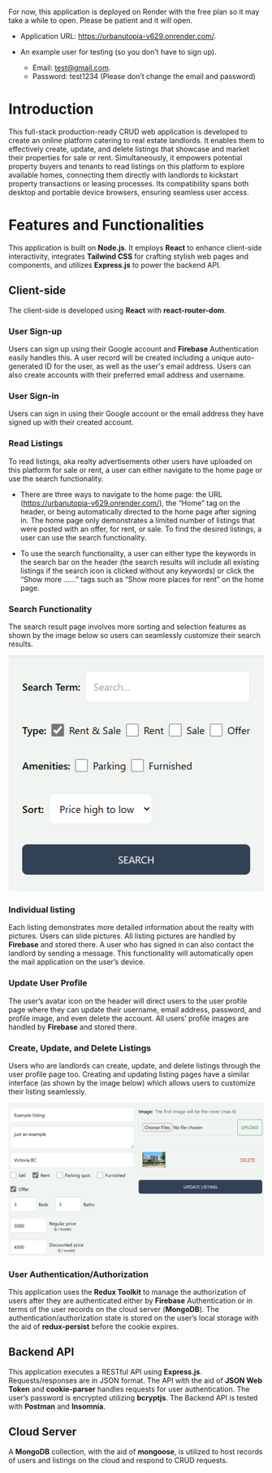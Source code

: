 For now, this application is deployed on Render with the free plan so it may take a while to open. Please be patient and it will open.

- Application URL: https://urbanutopia-v629.onrender.com/.
- An example user for testing (so you don’t have to sign up).

  - Email: test@gmail.com.
  - Password: test1234 (Please don’t change the email and password)

# Introduction

This full-stack production-ready CRUD web application is developed to create an online platform catering to real estate landlords. It enables them to effectively create, update, and delete listings that showcase and market their properties for sale or rent. Simultaneously, it empowers potential property buyers and tenants to read listings on this platform to explore available homes, connecting them directly with landlords to kickstart property transactions or leasing processes. Its compatibility spans both desktop and portable device browsers, ensuring seamless user access.

# Features and Functionalities

This application is built on **Node.js**. It employs **React** to enhance client-side interactivity, integrates **Tailwind CSS** for crafting stylish web pages and components, and utilizes **Express.js** to power the backend API.

## Client-side

The client-side is developed using **React** with **react-router-dom**.

### User Sign-up

Users can sign up using their Google account and **Firebase** Authentication easily handles this. A user record will be created including a unique auto-generated ID for the user, as well as the user's email address. Users can also create accounts with their preferred email address and username.

### User Sign-in

Users can sign in using their Google account or the email address they have signed up with their created account.

### Read Listings

To read listings, aka realty advertisements other users have uploaded on this platform for sale or rent, a user can either navigate to the home page or use the search functionality.

- There are three ways to navigate to the home page: the URL (https://urbanutopia-v629.onrender.com/), the “Home” tag on the header, or being automatically directed to the home page after signing in. The home page only demonstrates a limited number of listings that were posted with an offer, for rent, or sale. To find the desired listings, a user can use the search functionality.

- To use the search functionality, a user can either type the keywords in the search bar on the header (the search results will include all existing listings if the search icon is clicked without any keywords) or click the “Show more ……” tags such as “Show more places for rent” on the home page.

### Search Functionality

The search result page involves more sorting and selection features as shown by the image below so users can seamlessly customize their search results.

![](./images/search%20page.png)

### Individual listing

Each listing demonstrates more detailed information about the realty with pictures. Users can slide pictures. All listing pictures are handled by **Firebase** and stored there. A user who has signed in can also contact the landlord by sending a message. This functionality will automatically open the mail application on the user’s device.

### Update User Profile

The user’s avatar icon on the header will direct users to the user profile page where they can update their username, email address, password, and profile image, and even delete the account. All users’ profile images are handled by **Firebase** and stored there.

### Create, Update, and Delete Listings

Users who are landlords can create, update, and delete listings through the user profile page too. Creating and updating listing pages have a similar interface (as shown by the image below) which allows users to customize their listing seamlessly.

![](./images/create%20listing%20page.png)

### User Authentication/Authorization

This application uses the **Redux Toolkit** to manage the authorization of users after they are authenticated either by **Firebase** Authentication or in terms of the user records on the cloud server (**MongoDB**). The authentication/authorization state is stored on the user’s local storage with the aid of **redux-persist** before the cookie expires.

## Backend API

This application executes a RESTful API using **Express.js**. Requests/responses are in JSON format. The API with the aid of **JSON Web Token** and **cookie-parser** handles requests for user authentication. The user’s password is encrypted utilizing **bcryptjs**. The Backend API is tested with **Postman** and **Insomnia**.

## Cloud Server

A **MongoDB** collection, with the aid of **mongoose**, is utilized to host records of users and listings on the cloud and respond to CRUD requests.
